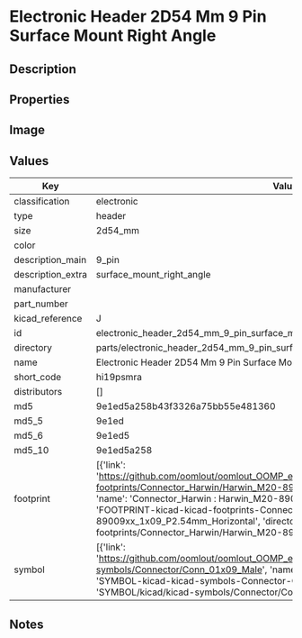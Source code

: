 # Electronic Header 2D54 Mm 9 Pin Surface Mount Right Angle

## Description

## Properties


## Image


## Values

| Key | Value |
| --- | --- |
| classification | electronic |
| type | header |
| size | 2d54_mm |
| color |  |
| description_main | 9_pin |
| description_extra | surface_mount_right_angle |
| manufacturer |  |
| part_number |  |
| kicad_reference | J |
| id | electronic_header_2d54_mm_9_pin_surface_mount_right_angle |
| directory | parts/electronic_header_2d54_mm_9_pin_surface_mount_right_angle |
| name | Electronic Header 2D54 Mm 9 Pin Surface Mount Right Angle |
| short_code | hi19psmra |
| distributors | [] |
| md5 | 9e1ed5a258b43f3326a75bb55e481360 |
| md5_5 | 9e1ed |
| md5_6 | 9e1ed5 |
| md5_10 | 9e1ed5a258 |
| footprint | [{'link': 'https://github.com/oomlout/oomlout_OOMP_eda_V2/tree/main/FOOTPRINT/kicad/kicad-footprints/Connector_Harwin/Harwin_M20-89009xx_1x09_P2.54mm_Horizontal', 'name': 'Connector_Harwin : Harwin_M20-89009xx_1x09_P2.54mm_Horizontal', 'id': 'FOOTPRINT-kicad-kicad-footprints-Connector_Harwin-Harwin_M20-89009xx_1x09_P2.54mm_Horizontal', 'directory': 'FOOTPRINT/kicad/kicad-footprints/Connector_Harwin/Harwin_M20-89009xx_1x09_P2.54mm_Horizontal/'}] |
| symbol | [{'link': 'https://github.com/oomlout/oomlout_OOMP_eda_V2/tree/main/SYMBOL/kicad/kicad-symbols/Connector/Conn_01x09_Male', 'name': 'Connector : Conn_01x09_Male', 'id': 'SYMBOL-kicad-kicad-symbols-Connector-Conn_01x09_Male', 'directory': 'SYMBOL/kicad/kicad-symbols/Connector/Conn_01x09_Male/'}] |

## Notes

